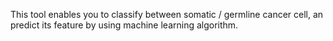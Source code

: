 This tool enables you to classify between somatic / germline cancer cell, an predict its feature by using machine learning algorithm.






